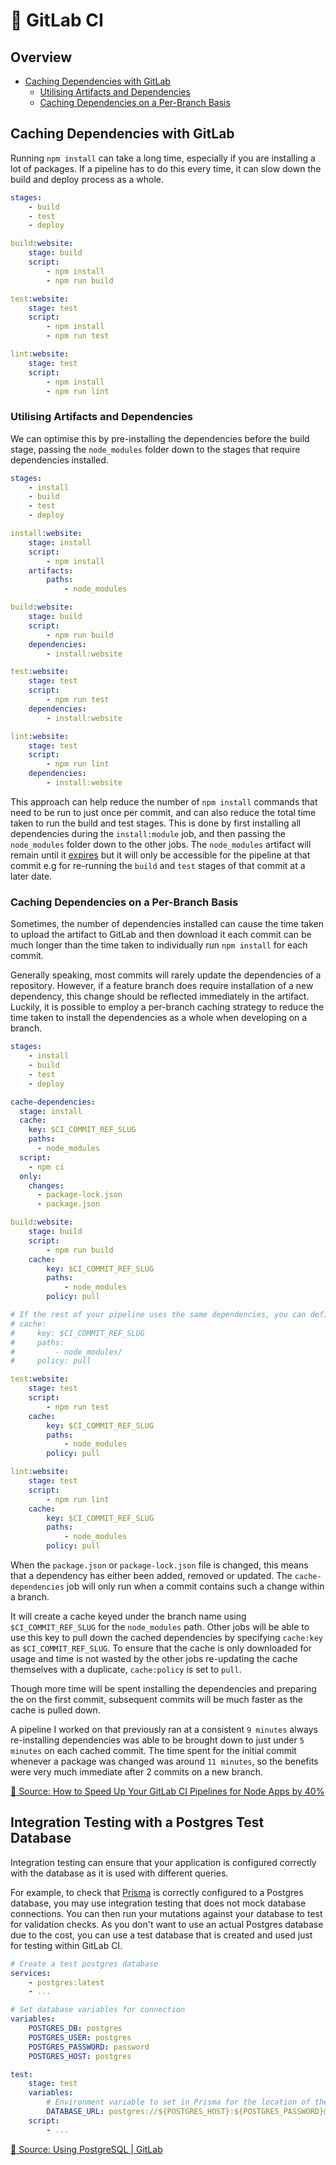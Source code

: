 # 🦊 GitLab CI

## Overview
- [Caching Dependencies with GitLab](#caching-dependencies-with-gitlab)
    - [Utilising Artifacts and Dependencies](#utilising-artifacts-and-dependencies)
    - [Caching Dependencies on a Per-Branch Basis](#caching-dependencies-on-a-per-branch-basis)

## Caching Dependencies with GitLab
Running `npm install` can take a long time, especially if you are installing a lot of packages. If a pipeline has to do this every time, it can slow down the build and deploy process as a whole.

```yaml
stages:
    - build
    - test
    - deploy

build:website:
    stage: build
    script:
        - npm install
        - npm run build

test:website:
    stage: test
    script:
        - npm install
        - npm run test

lint:website:
    stage: test
    script:
        - npm install
        - npm run lint
```
### Utilising Artifacts and Dependencies
We can optimise this by pre-installing the dependencies before the build stage, passing the `node_modules` folder down to the stages that require dependencies installed.

```yaml
stages:
    - install
    - build
    - test
    - deploy

install:website:
    stage: install
    script:
        - npm install
    artifacts:
        paths:
            - node_modules

build:website:
    stage: build
    script:
        - npm run build
    dependencies:
        - install:website

test:website:
    stage: test
    script:
        - npm run test
    dependencies:
        - install:website

lint:website:
    stage: test
    script:
        - npm run lint
    dependencies:
        - install:website
```

This approach can help reduce the number of `npm install` commands that need to be run to just once per commit, and can also reduce the total time taken to run the build and test stages. This is done by first installing all dependencies during the `install:module` job, and then passing the `node_modules` folder down to the other jobs. The `node_modules` artifact will remain until it [expires](https://docs.gitlab.com/ee/user/admin_area/settings/continuous_integration.html#default-artifacts-expiration) but it will only be accessible for the pipeline at that commit e.g for re-running the `build` and `test` stages of that commit at a later date.

### Caching Dependencies on a Per-Branch Basis

Sometimes, the number of dependencies installed can cause the time taken to upload the artifact to GitLab and then download it each commit can be much longer than the time taken to individually run `npm install` for each commit.

Generally speaking, most commits will rarely update the dependencies of a repository. However, if a feature branch does require installation of a new dependency, this change should be reflected immediately in the artifact. Luckily, it is possible to employ a per-branch caching strategy to reduce the time taken to install the dependencies as a whole when developing on a branch.

```yaml
stages:
    - install
    - build
    - test
    - deploy

cache-dependencies:
  stage: install
  cache: 
    key: $CI_COMMIT_REF_SLUG
    paths:
      - node_modules
  script:
    - npm ci
  only:
    changes:
      - package-lock.json
      - package.json

build:website:
    stage: build
    script:
        - npm run build
    cache: 
        key: $CI_COMMIT_REF_SLUG
        paths:
            - node_modules
        policy: pull

# If the rest of your pipeline uses the same dependencies, you can define this at the top-level rather than in each job.
# cache: 
#     key: $CI_COMMIT_REF_SLUG
#     paths:
#         - node_modules/
#     policy: pull

test:website:
    stage: test
    script:
        - npm run test
    cache: 
        key: $CI_COMMIT_REF_SLUG
        paths:
            - node_modules
        policy: pull

lint:website:
    stage: test
    script:
        - npm run lint
    cache: 
        key: $CI_COMMIT_REF_SLUG
        paths:
            - node_modules
        policy: pull
```

When the `package.json` or `package-lock.json` file is changed, this means that a dependency has either been added, removed or updated. The `cache-dependencies` job will only run when a commit contains such a change within a branch.

It will create a cache keyed under the branch name using `$CI_COMMIT_REF_SLUG` for the `node_modules` path. Other jobs will be able to use this key to pull down the cached dependencies by specifying `cache:key` as `$CI_COMMIT_REF_SLUG`. To ensure that the cache is only downloaded for usage and time is not wasted by the other jobs re-updating the cache themselves with a duplicate, `cache:policy` is set to `pull`.

Though more time will be spent installing the dependencies and preparing the on the first commit, subsequent commits will be much faster as the cache is pulled down.

A pipeline I worked on that previously ran at a consistent `9 minutes` always re-installing dependencies was able to be brought down to just under `5 minutes` on each cached commit. The time spent for the initial commit whenever a package was changed was around `11 minutes`, so the benefits were very much immediate after 2 commits on a new branch.

[🔗 Source: How to Speed Up Your GitLab CI Pipelines for Node Apps by 40%](https://www.addthis.com/blog/2019/05/06/how-to-speed-up-your-gitlab-ci-pipelines-for-node-apps-by-40/#.YRYSGC2ZPEY)

## Integration Testing with a Postgres Test Database
Integration testing can ensure that your application is configured correctly with the database as it is used with different queries.

For example, to check that [Prisma](https://prisma.io/) is correctly configured to a Postgres database, you may use integration testing that does not mock database connections. You can then run your mutations against your database to test for validation checks. As you don't want to use an actual Postgres database due to the cost, you can use a test database that is created and used just for testing within GitLab CI.

```yaml
# Create a test postgres database 
services:
    - postgres:latest
    - ...

# Set database variables for connection
variables:
    POSTGRES_DB: postgres
    POSTGRES_USER: postgres
    POSTGRES_PASSWORD: password
    POSTGRES_HOST: postgres

test:
    stage: test
    variables:
        # Environment variable to set in Prisma for the location of the database to use
        DATABASE_URL: postgres://${POSTGRES_HOST}:${POSTGRES_PASSWORD}@${POSTGRES_HOST}/${POSTGRES_DB}
    script:
        - ...
```

[🔗 Source: Using PostgreSQL | GitLab](https://docs.gitlab.com/ee/ci/services/postgres.html)
